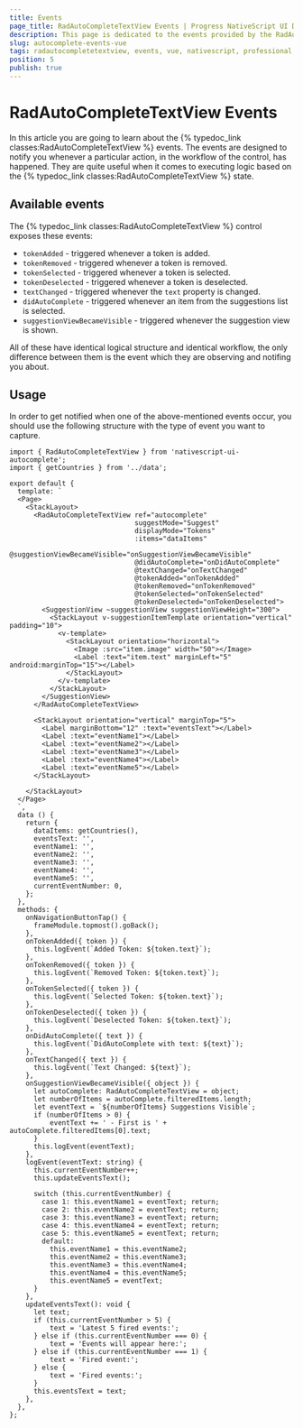 ```yaml
---
title: Events
page_title: RadAutoCompleteTextView Events | Progress NativeScript UI Documentation
description: This page is dedicated to the events provided by the RadAutoCompleteTextView control.
slug: autocomplete-events-vue
tags: radautocompletetextview, events, vue, nativescript, professional, ui
position: 5
publish: true
---
```


# RadAutoCompleteTextView Events
In this article you are going to learn about the {% typedoc_link classes:RadAutoCompleteTextView %} events.
The events are designed to notify you whenever a particular action, in the workflow of the control, has happened. They are quite useful when it comes to executing logic based on the {% typedoc_link classes:RadAutoCompleteTextView %} state.

## Available events
The {% typedoc_link classes:RadAutoCompleteTextView %} control exposes these events:

* `tokenAdded` - triggered whenever a token is added.
* `tokenRemoved` - triggered whenever a token is removed.
* `tokenSelected` - triggered whenever a token is selected.
* `tokenDeselected` - triggered whenever a token is deselected.
* `textChanged` - triggered whenever the `text` property is changed.
* `didAutoComplete` - triggered whenever an item from the suggestions list is selected.
* `suggestionViewBecameVisible` - triggered whenever the suggestion view is shown.

All of these have identical logical structure and identical workflow, the only difference between them is the event which they are observing and notifing you about.

## Usage
In order to get notified when one of the above-mentioned events occur, you should use the following structure with the type of event you want to capture.

```
import { RadAutoCompleteTextView } from 'nativescript-ui-autocomplete';
import { getCountries } from '../data';

export default {
  template: `
  <Page>
    <StackLayout>
      <RadAutoCompleteTextView ref="autocomplete"
                               suggestMode="Suggest"
                               displayMode="Tokens"
                               :items="dataItems"
                               @suggestionViewBecameVisible="onSuggestionViewBecameVisible"
                               @didAutoComplete="onDidAutoComplete"
                               @textChanged="onTextChanged"
                               @tokenAdded="onTokenAdded"
                               @tokenRemoved="onTokenRemoved"
                               @tokenSelected="onTokenSelected"
                               @tokenDeselected="onTokenDeselected">
        <SuggestionView ~suggestionView suggestionViewHeight="300">
          <StackLayout v-suggestionItemTemplate orientation="vertical" padding="10">
            <v-template>
              <StackLayout orientation="horizontal">
                <Image :src="item.image" width="50"></Image>
                <Label :text="item.text" marginLeft="5" android:marginTop="15"></Label>
              </StackLayout>
            </v-template>
          </StackLayout>
        </SuggestionView>
      </RadAutoCompleteTextView>

      <StackLayout orientation="vertical" marginTop="5">
        <Label marginBottom="12" :text="eventsText"></Label>
        <Label :text="eventName1"></Label>
        <Label :text="eventName2"></Label>
        <Label :text="eventName3"></Label>
        <Label :text="eventName4"></Label>
        <Label :text="eventName5"></Label>
      </StackLayout>

    </StackLayout>
  </Page>
  `,
  data () {
    return {
      dataItems: getCountries(),
      eventsText: '',
      eventName1: '',
      eventName2: '',
      eventName3: '',
      eventName4: '',
      eventName5: '',
      currentEventNumber: 0,
    };
  },
  methods: {
    onNavigationButtonTap() {
      frameModule.topmost().goBack();
    },
    onTokenAdded({ token }) {
      this.logEvent(`Added Token: ${token.text}`);
    },
    onTokenRemoved({ token }) {
      this.logEvent(`Removed Token: ${token.text}`);
    },
    onTokenSelected({ token }) {
      this.logEvent(`Selected Token: ${token.text}`);
    },
    onTokenDeselected({ token }) {
      this.logEvent(`Deselected Token: ${token.text}`);
    },
    onDidAutoComplete({ text }) {
      this.logEvent(`DidAutoComplete with text: ${text}`);
    },
    onTextChanged({ text }) {
      this.logEvent(`Text Changed: ${text}`);
    },
    onSuggestionViewBecameVisible({ object }) {
      let autoComplete: RadAutoCompleteTextView = object;
      let numberOfItems = autoComplete.filteredItems.length;
      let eventText = `${numberOfItems} Suggestions Visible`;
      if (numberOfItems > 0) {
          eventText += ' - First is ' + autoComplete.filteredItems[0].text;
      }
      this.logEvent(eventText);
    },
    logEvent(eventText: string) {
      this.currentEventNumber++;
      this.updateEventsText();

      switch (this.currentEventNumber) {
        case 1: this.eventName1 = eventText; return;
        case 2: this.eventName2 = eventText; return;
        case 3: this.eventName3 = eventText; return;
        case 4: this.eventName4 = eventText; return;
        case 5: this.eventName5 = eventText; return;
        default:
          this.eventName1 = this.eventName2;
          this.eventName2 = this.eventName3;
          this.eventName3 = this.eventName4;
          this.eventName4 = this.eventName5;
          this.eventName5 = eventText;
      }
    },
    updateEventsText(): void {
      let text;
      if (this.currentEventNumber > 5) {
          text = 'Latest 5 fired events:';
      } else if (this.currentEventNumber === 0) {
          text = 'Events will appear here:';
      } else if (this.currentEventNumber === 1) {
          text = 'Fired event:';
      } else {
          text = 'Fired events:';
      }
      this.eventsText = text;
    },
  },
};
```
